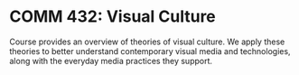 # COMM 432: Visual Culture

Course provides an overview of theories of visual culture. We apply these theories to better understand contemporary visual media and technologies, along with the everyday media practices they support.